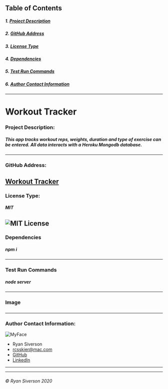 ## Table of Contents
##### 1. [Project Description](#Project-Description)
##### 2. [GitHub Address](#GitHub-Address)
##### 3. [License Type](#License-Type)
##### 4. [Dependencies](#Dependencies)
##### 5. [Test Run Commands](#Test-Run-Commands)
##### 6. [Author Contact Information](#Author-Contact-Information)
---
# **Workout Tracker**

### **Project Description:**
##### This app tracks workout reps, weights, duration and type of exercise can be entered. All data interacts with a Heroku Mongodb database.
---
### **GitHub Address:**
[Workout Tracker](https://github.com/rysiphoto/workout)
---
### **License Type:**
##### MIT
![MIT License](https://img.shields.io/badge/license-MIT-green)
---
### **Dependencies**
##### npm i
---
### **Test Run Commands**
##### node server
---
### **Image**
##### 
---
### **Author Contact Information:**
![MyFace](https://avatars3.githubusercontent.com/u/61304775?s=150&u=d99beab884a1c29674dba64712a08086272d692b&v=4)
* Ryan Siverson
* rcsskier@mac.com
* [GitHub](https://github.com/rysiphoto)
* [LinkedIn](https://www.linkedin.com/in/ryan-siverson-695b5a32/)

---
---
###### © Ryan Siverson 2020
